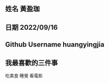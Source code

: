 姓名
黃盈珈
----
日期
2022/09/16
----
Github Username
huangyingjia
---------------
我最喜歡的三件事
---------------
吃美食 睡覺 看電影 